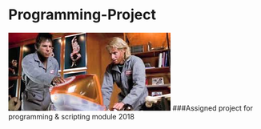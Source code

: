 # Programming-Project
![](Zoolander.jpg)
###Assigned project for programming &amp; scripting module 2018
